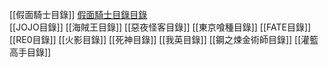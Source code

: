 ﻿
 [[假面騎士目錄]]
 <a href="./假面騎士/假面騎士目錄.md">假面騎士目錄目錄</a><br>
[[JOJO目錄]]
[[海賊王目錄]]
[[惡夜怪客目錄]]
[[東京喰種目錄]]
[[FATE目錄]]
[[RE0目錄]]
[[火影目錄]]
[[死神目錄]]
[[我英目錄]]
[[鋼之煉金術師目錄]]
[[灌籃高手目錄]]


